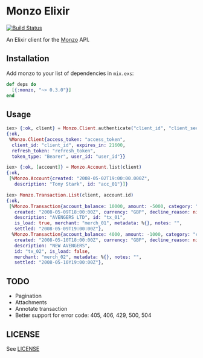 # Monzo Elixir

[![Build Status](https://travis-ci.org/stevedomin/monzo_elixir.svg?branch=master)](https://travis-ci.org/stevedomin/monzo_elixir)

An Elixir client for the [Monzo](https://getmonzo.co.uk/) API.

## Installation

Add monzo to your list of dependencies in `mix.exs`:

```elixir
def deps do
  [{:monzo, "~> 0.3.0"}]
end
```

## Usage

```elixir
iex> {:ok, client} = Monzo.Client.authenticate("client_id", "client_secret", "authorization_code")
{:ok,
 %Monzo.Client{access_token: "access_token",
  client_id: "client_id", expires_in: 21600,
  refresh_token: "refresh_token",
  token_type: "Bearer", user_id: "user_id"}}

iex> {:ok, [account]} = Monzo.Account.list(client)
{:ok,
 [%Monzo.Account{created: "2008-05-02T19:00:00.000Z",
   description: "Tony Stark", id: "acc_01"}]}

iex> Monzo.Transaction.List(client, account.id)
{:ok,
 [%Monzo.Transaction{account_balance: 10000, amount: -5000, category: "entertainment",
   created: "2008-05-09T18:00:00Z", currency: "GBP", decline_reason: nil,
   description: "AVENGERS LTD", id: "tx_01",
   is_load: true, merchant: "merch_01", metadata: %{}, notes: "",
   settled: "2008-05-09T19:00:00Z"},
  %Monzo.Transaction{account_balance: 4000, amount: -1000, category: "cash",
   created: "2008-05-10T18:00:00Z", currency: "GBP", decline_reason: nil,
   description: "NEW AVENGERS",
   id: "tx_02", is_load: false,
   merchant: "merch_02", metadata: %{}, notes: "",
   settled: "2008-05-10Y19:00:00Z"},
```

## TODO

* Pagination
* Attachments
* Annotate transaction
* Better support for error code: 405, 406, 429, 500, 504

## LICENSE

See [LICENSE](https://github.com/stevedomin/monzo_elixir/blob/master/LICENSE)

